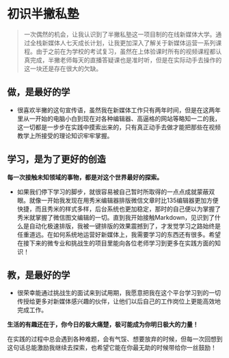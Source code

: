 #  初识半撇私塾

> 一次偶然的机会，让我认识到了半撇私塾这一项目制的在线新媒体大学。通过全栈新媒体人七天成长计划，让我更加深入了解关于新媒体运营一系列课程。由于之前在为学校的考试复习，虽然在上体验课时所有的视频课程都认真完成，半撇老师每天的直播答疑课也是准时听，但是在实际动手去操作的这一块还是存在很大的欠缺。

##  做，是最好的学

* 很喜欢半撇的这句宣传语，虽然我在新媒体工作只有两年时间，但是在这两年里从一开始的电脑小白到现在对各种编辑器、高逼格的网站等略知一二的我，这一切都是一步步在实践中摸索出来的，只有真正动手去做才能把那些在视频教学上所接受的理论知识牢牢掌握。

##  学习，是为了更好的创造

**每一次接触未知领域的事物，都是对这个世界最好的探索。**

* 如果我们停下学习的脚步，就很容易被自己暂时所取得的一点点成就蒙蔽双眼。就像一开始我发现在用秀米编辑器排版微信文章时比135编辑器更加方便快捷，而且秀米的样式多样，后台系统也更加稳定，那时的自己便以为掌握了秀米就掌握了微信图文编辑的一切。直到我开始接触Markdown，见识到了什么是自动化极速排版，我被一键排版的效果震撼到了，才发觉学习之路始终是任重道远。在如何系统地运营好新媒体上，我需要学习的东西还有很多。希望在接下来的微专业和挑战生的项目里能向各位老师学习到更多在实践方面的知识！

## 教，是最好的学

* 很荣幸能通过挑战生的面试来到试用期，我愿意把我在这个平台学习到的一切传授给更多对新媒体感兴趣的伙伴，让他们以后自己的工作岗位上更能高效地完成工作。

**生活的有趣还在于，你今日的极大痛楚，极可能成为你明日极大的力量！**

在实践的过程中总会遇到各种难题，会有气馁、想要放弃的时候，但每一次回想到这句话总能激励我继续去探索，也希望它能在你最无助的时候带给你一丝鼓励！
